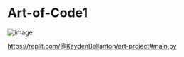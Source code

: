 # Art-of-Code1

![image](https://github.com/KaydenBellanton/Art-of-Code1/assets/150817982/0c63c95e-6792-4dc6-b5e4-93ce285827fd)

https://replit.com/@KaydenBellanton/art-project#main.py
